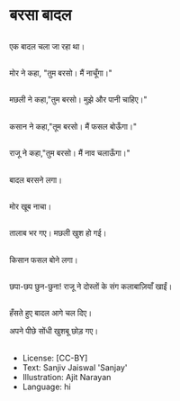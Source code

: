# बरसा बादल

##
एक बादल चला जा रहा था।

##
मोर ने कहा, "तुम बरसो। मैं नाचूँगा।"

##
मछली ने कहा,"तुम बरसो। मुझे और पानी चाहिए।"

##
कसान ने कहा,"तूम बरसो। मैं फसल बोऊँगा।"

##
राजू ने कहा,"तुम बरसो। मैं नाव चलाऊँगा।"

##
बादल बरसने लगा।

##
मोर खूब नाचा।

##
तालाब भर गए। मछली खुश हो गई।

##
किसान फसल बोने लगा।

##
छपा-छप छुन-छुना! राजू ने दोस्तों के संग कलाबाज़ियाँ खाईं।

##
हँसते हुए बादल आगे चल दिए।

अपने पीछे सोंधी खुशबू छोड़ गए।

##
* License: [CC-BY]
* Text: Sanjiv Jaiswal 'Sanjay'
* Illustration: Ajit Narayan
* Language: hi
